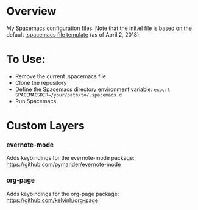 # Overview

My [Spacemacs](https://github.com/syl20bnr/spacemacs) configuration files. Note that the init.el file is based on the default [.spacemacs file template](https://github.com/syl20bnr/spacemacs/blob/master/core/templates/.spacemacs.template) (as of April 2, 2018).

# To Use:

- Remove the current .spacemacs file
- Clone the repository
- Define the Spacemacs directory environment variable: `export SPACEMACSDIR=/your/path/to/.spacemacs.d`
- Run Spacemacs

# Custom Layers

### evernote-mode

Adds keybindings for the evernote-mode package: https://github.com/pymander/evernote-mode

### org-page

Adds keybindings for the org-page package: https://github.com/kelvinh/org-page
